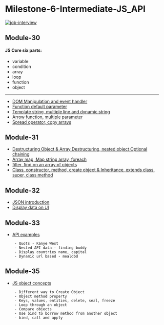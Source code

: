 # Milestone-6-Intermediate-JS_API

[![job-interview](https://user-images.githubusercontent.com/61315426/131434243-f894674e-256d-4fbd-b928-8ab88323b4f8.png)](https://github.com/Polin-Rahman/Milestone-6-Intermediate-JS_API/tree/main/interview-Q)
## Module-30
####  JS Core six parts:
  * variable
  * condition
  * array
  * loop
  * function
  * object
<hr>

* <a href="https://github.com/Polin-Rahman/Milestone-6-Intermediate-JS_API/tree/main/module-30/dom-manipulation" target="_blank">DOM Manipulation and event handler</a>
* <a href="https://github.com/Polin-Rahman/Milestone-6-Intermediate-JS_API/tree/main/module-30/default-parameter" target="_blank">Function default parameter</a>
* <a href="https://github.com/Polin-Rahman/Milestone-6-Intermediate-JS_API/tree/main/module-30/template-string" target="_blank">Template string, multiple line and dynamic string</a>
* <a href="https://github.com/Polin-Rahman/Milestone-6-Intermediate-JS_API/tree/main/module-30/arrow-function" target="_blank">Arrow function, multiple parameter</a>
* <a href="https://github.com/Polin-Rahman/Milestone-6-Intermediate-JS_API/tree/main/module-30/spread-operator" target="_blank">Spread operator, copy arrays</a>

## Module-31
* <a href="https://github.com/Polin-Rahman/Milestone-6-Intermediate-JS_API/tree/main/module-31/Destructuring" target="_blank">Destructuring Object & Array Destructuring, nested object Optional chaining</a>
* <a href="https://github.com/Polin-Rahman/Milestone-6-Intermediate-JS_API/tree/main/module-31/Array-map" target="_blank">Array map, Map string array, foreach</a>
* <a href="https://github.com/Polin-Rahman/Milestone-6-Intermediate-JS_API/tree/main/module-31/filter-find" target="_blank">filter, find on an array of objects</a>
* <a href="https://github.com/Polin-Rahman/Milestone-6-Intermediate-JS_API/tree/main/module-31/class" target="_blank">Class, constructor, method, create object & Inheritance, extends class, super, class method</a>

## Module-32
* <a href="https://github.com/Polin-Rahman/Milestone-6-Intermediate-JS_API/tree/main/module-32/JSON-intro" target="_blank">JSON introduction</a>
* <a href="https://github.com/Polin-Rahman/Milestone-6-Intermediate-JS_API/tree/main/module-32/display-data" target="_blank">Display data on UI</a>


## Module-33
* <a href="https://github.com/Polin-Rahman/Milestone-6-Intermediate-JS_API/tree/main/module-33/API-examples" target="_blank">API examples</a>

       - Quots - Kanye West
       - Nested API data - finding buddy
       - Display countries name, capital
       - Dynamic url based - mealdbd

## Module-35
* <a href="https://github.com/Polin-Rahman/Milestone-6-Intermediate-JS_API/tree/main/module-35" target="_blank">JS object concepts</a>

       - Different way to Create Object
       - Object method property
       - Keys, values, entities, delete, seal, freeze
       - Loop through an object 
       - Compare objects
       - Use bind to borrow method from another object
       - bind, call and apply




       
    






